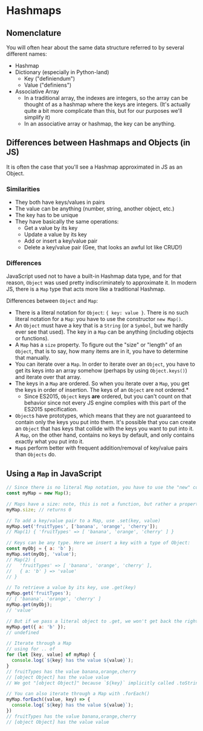 # Hashmaps
## Nomenclature
You will often hear about the same data structure referred to by several different names:
- Hashmap
- Dictionary (especially in Python-land)
  - Key ("definiendum")
  - Value ("definiens")
- Associative Array
  - In a traditional array, the indexes are integers, so the array can be thought of as a hashmap where the keys are integers. (It's actually quite a bit more complicate than this, but for our purposes we'll simplify it)
  - In an associative array or hashmap, the key can be anything.

## Differences between Hashmaps and Objects (in JS)
It is often the case that you'll see a Hashmap approximated in JS as an Object.

### Similarities
- They both have keys/values in pairs
- The value can be anything (number, string, another object, etc.)
- The key has to be unique
- They have basically the same operations:
  - Get a value by its key
  - Update a value by its key
  - Add or insert a key/value pair
  - Delete a key/value pair
(Gee, that looks an awful lot like CRUD!)

### Differences
JavaScript used not to have a built-in Hashmap data type, and for that reason, `Object` was used pretty indiscriminately to approximate it. In modern JS, there is a `Map` type that acts more like a traditional Hashmap.

Differences between `Object` and `Map`:
- There is a literal notation for `Object`: `{ key: value }`. There is no such literal notation for a `Map`: you have to use the constructor `new Map()`.
- An `Object` must have a key that is a `String` (or a `Symbol`, but we hardly ever see that used). The key in a `Map` can be anything (including objects or functions).
- A `Map` has a `size` property. To figure out the "size" or "length" of an `Object`, that is to say, how many items are in it, you have to determine that manually.
- You can iterate over a `Map`. In order to iterate over an `Object`, you have to get its keys into an array somehow (perhaps by using `Object.keys()`) and iterate over that array.
- The keys in a `Map` are ordered. So when you iterate over a `Map`, you get the keys in order of insertion. The keys of an `Object` are not ordered.*
  - Since ES2015, `Object` keys **are** ordered, but you can't count on that behavior since not every JS engine complies with this part of the ES2015 specification.
- `Object`s have prototypes, which means that they are not guaranteed to contain only the keys you put into them. It's possible that you can create an `Object` that has keys that collide with the keys you want to put into it. A `Map`, on the other hand, contains no keys by default, and only contains exactly what you put into it.
- `Map`s perform better with frequent addition/removal of key/value pairs than `Objects` do.

## Using a `Map` in JavaScript
```javascript
// Since there is no literal Map notation, you have to use the "new" constructor.
const myMap = new Map();

// Maps have a size: note, this is not a function, but rather a property of the Map
myMap.size; // returns 0

// To add a key/value pair to a Map, use .set(key, value)
myMap.set('fruitTypes', ['banana', 'orange', 'cherry']);
// Map(1) { 'fruitTypes' => [ 'banana', 'orange', 'cherry' ] }

// Keys can be any type. Here we insert a key with a type of Object:
const myObj = { a: 'b' };
myMap.set(myObj, 'value');
// Map(2) {
//   'fruitTypes' => [ 'banana', 'orange', 'cherry' ],
//   { a: 'b' } => 'value'
// }

// To retrieve a value by its key, use .get(key)
myMap.get('fruitTypes');
// [ 'banana', 'orange', 'cherry' ]
myMap.get(myObj);
// 'value'

// But if we pass a literal object to .get, we won't get back the right thing, because it is a different object (even if it looks identical)
myMap.get({ a: 'b' });
// undefined

// Iterate through a Map
// using for .. of
for (let [key, value] of myMap) {
  console.log(`${key} has the value ${value}`);
}
// fruitTypes has the value banana,orange,cherry
// [object Object] has the value value
// We got "[object Object]" because `${key}` implicitly called .toString() on the object that is the key of that key/value pair

// You can also iterate through a Map with .forEach()
myMap.forEach((value, key) => {
  console.log(`${key} has the value ${value}`);
})
// fruitTypes has the value banana,orange,cherry
// [object Object] has the value value
```
